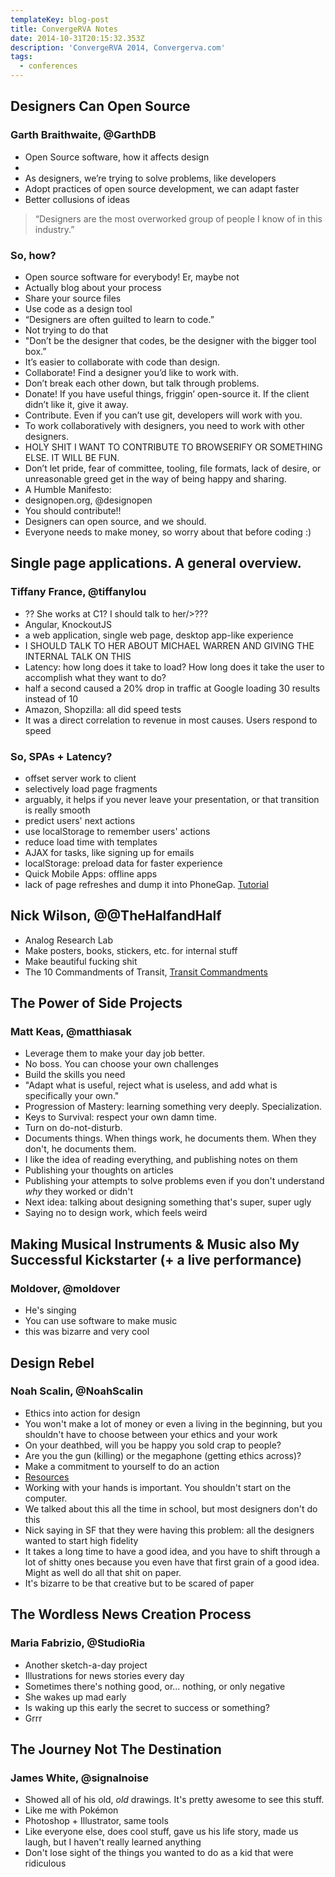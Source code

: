 ```yaml
---
templateKey: blog-post
title: ConvergeRVA Notes
date: 2014-10-31T20:15:32.353Z
description: 'ConvergeRVA 2014, Convergerva.com'
tags:
  - conferences
---
```

<h2>Designers Can Open Source</h2>

<h3>Garth Braithwaite, @GarthDB</h3>

<ul>
  <li>Open Source software, how it affects design<li>
  <li>As designers, we’re trying to solve problems, like developers</li>
  <li>Adopt practices of open source development, we can adapt faster</li>
  <li>Better collusions of ideas</li>
</ul>

<blockquote>“Designers are the most overworked group of people I know of in this industry.”</blockquote>

<h3>So, how?</h3>

<ul>
  <li>Open source software for everybody! Er, maybe not</li>
  <li>Actually blog about your process</li>
  <li>Share your source files</li>
  <li>Use code as a design tool</li>
  <li>“Designers are often guilted to learn to code.”</li>
  <li>Not trying to do that</li>
  <li>"Don’t be the designer that codes, be the designer with the bigger tool box.”</li>
  <li>It’s easier to collaborate with code than design.</li>
  <li>Collaborate! Find a designer you’d like to work with.</li>
  <li>Don’t break each other down, but talk through problems.</li>
  <li>Donate! If you have useful things, friggin’ open-source it. If the client didn’t like it, give it away.</li>
  <li>Contribute. Even if you can’t use git, developers will work with you.</li>
  <li>To work collaboratively with designers, you need to work with other designers.</li>
  <li>HOLY SHIT I WANT TO CONTRIBUTE TO BROWSERIFY OR SOMETHING ELSE. IT WILL BE FUN.</li>
  <li>Don’t let pride, fear of committee, tooling, file formats, lack of desire, or unreasonable greed get in the way of being happy and sharing.</li>
  <li>A Humble Manifesto:</li>
    <li>designopen.org, @designopen</li>
    <li>You should contribute!!</li>
  <li>Designers can open source, and we should.</li>
  <li>Everyone needs to make money, so worry about that before coding :)</li>
</ul>

<h2>Single page applications. A general overview.</h3>

<h3>Tiffany France, @tiffanylou</h3>
<ul>
  <li>?? She works at C1? I should talk to her/>???</li>
  <li>Angular, KnockoutJS</li>
  <li>a web application, single web page, desktop app-like experience</li>
  <li>I SHOULD TALK TO HER ABOUT MICHAEL WARREN AND GIVING THE INTERNAL TALK ON THIS</li>
  <li>Latency: how long does it take to load? How long does it take the user to accomplish what they want to do?</li>
  <li>half a second caused a 20% drop in traffic at Google loading 30 results instead of 10</li>
  <li>Amazon, Shopzilla: all did speed tests</li>
  <li>It was a direct correlation to revenue in most causes. Users respond to speed</li>
</ul>

<h3>So, SPAs + Latency?</h3>
<ul>
  <li>offset server work to client</li>
  <li>selectively load page fragments</li>
  <li>arguably, it helps if you never leave your presentation, or that transition is really smooth</li>
  <li>predict users' next actions</li>
  <li>use localStorage to remember users' actions</li>
  <li>reduce load time with templates</li>
  <li>AJAX for tasks, like signing up for emails</li>
  <li>localStorage: preload data for faster experience</li>
  <li>Quick Mobile Apps: offline apps</li>
  <li>lack of page refreshes and dump it into PhoneGap. <a href="http://goo.gl/O3HTaa" target="_blank">Tutorial</a></li>
</ul>


<h2>Nick Wilson, @@TheHalfandHalf</h2>
<ul>
  <li>Analog Research Lab</li>
  <li>Make posters, books, stickers, etc. for internal stuff</li>
  <li>Make beautiful fucking shit</li>
  <li>The 10 Commandments of Transit, <a href="http://www.transitcommandments.com/" target="_blank">Transit Commandments</a></li>
</ul>

<h2>The Power of Side Projects</h2>

<h3>Matt Keas, @matthiasak</h3>
<ul>
  <li>Leverage them to make your day job better.
  <li>No boss. You can choose your own challenges</li>
  <li>Build the skills you need</li>
  <li>"Adapt what is useful, reject what is useless, and add what is specifically your own."</li>
  <li>Progression of Mastery: learning something very deeply. Specialization.</li>
  <li>Keys to Survival: respect your own damn time.</li>
  <li>Turn on do-not-disturb.</li>
  <li>Documents things. When things work, he documents them. When they don't, he documents them.</li>
  <li>I like the idea of reading everything, and publishing notes on them</li>
  <li>Publishing your thoughts on articles</li>
  <li>Publishing your attempts to solve problems even if you don't understand <em>why</em> they worked or didn't</li>
  <li>Next idea: talking about designing something that's super, super ugly</li>
  <li>Saying no to design work, which feels weird</li>
</ul>

<h2>Making Musical Instruments & Music also My Successful Kickstarter (+ a live performance)</h2>

<h3>Moldover, @moldover</h3>
<ul>
  <li>He's singing
  <li>You can use software to make music</li>
  <li>this was bizarre and very cool</li></ul>
</ul>

<h2>Design Rebel</h2>

<h3>Noah Scalin, @NoahScalin</h3>
<ul>
  <li>Ethics into action for design
  <li>You won't make a lot of money or even a living in the beginning, but you shouldn't have to choose between your ethics and your work</li>
  <li>On your deathbed, will you be happy you sold crap to people?
  <li>Are you the gun (killing) or the megaphone (getting ethics across)?</li>
  <li>Make a commitment to yourself to do an action</li>
  <li><a href="alrdesign.com/resources">Resources</a></li>
  <li>Working with your hands is important. You shouldn't start on the computer.</li>
  <li>We talked about this all the time in school, but most designers don't do this</li>
  <li>Nick saying in SF that they were having this problem: all the designers wanted to start high fidelity</li>
  <li>It takes a long time to have a good idea, and you have to shift through a lot of shitty ones because you even have that first grain of a good idea. Might as well do all that shit on paper.</li>
  <li>It's bizarre to be that creative but to be scared of paper</li>
  </ul>

<h2>The Wordless News Creation Process</h2>

<h3>Maria Fabrizio, @StudioRia</h3>
<ul>
  <li>Another sketch-a-day project
  <li>Illustrations for news stories every day</li>
  <li>Sometimes there's nothing good, or... nothing, or only negative</li>
  <li>She wakes up mad early</li>
  <li>Is waking up this early the secret to success or something?</li>
  <li>Grrr</li>
</ul>

<h2>The Journey Not The Destination</h2>

<h3>James White, @signalnoise</h3>
<ul>
  <li>Showed all of his old, <em>old</em> drawings. It's pretty awesome to see this stuff.
  <li>Like me with Pokémon</li>
  <li>Photoshop + Illustrator, same tools</li>
  <li>Like everyone else, does cool stuff, gave us his life story, made us laugh, but I haven't really learned anything</li>
  <li>Don't lose sight of the things you wanted to do as a kid that were ridiculous</li>
</ul>
